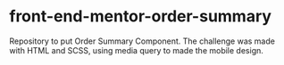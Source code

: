 # front-end-mentor-order-summary
Repository to put Order Summary Component. The challenge was made with HTML and SCSS, using media query to made the mobile design.
